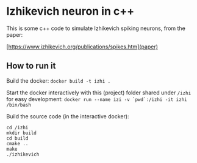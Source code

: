 # Izhikevich neuron in c++

This is some c++ code to simulate Izhikevich spiking neurons, from the paper:

[https://www.izhikevich.org/publications/spikes.htm](paper)

## How to run it

Build the docker:
```docker build -t izhi .```

Start the docker interactively with this (project) folder shared under `/izhi` for easy development:
```docker run --name izi -v `pwd`:/izhi -it izhi /bin/bash```

Build the source code (in the interactive docker):
```
cd /izhi
mkdir build
cd build
cmake ..
make
./izhikevich
```


